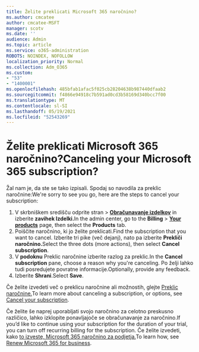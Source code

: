 ```yaml
---
title: Želite preklicati Microsoft 365 naročnino?
ms.author: cmcatee
author: cmcatee-MSFT
manager: scotv
ms.date: ''
audience: Admin
ms.topic: article
ms.service: o365-administration
ROBOTS: NOINDEX, NOFOLLOW
localization_priority: Normal
ms.collection: Adm_O365
ms.custom:
- "53"
- "1400001"
ms.openlocfilehash: 485bfab1afac5f025cb28204638b987440dfaab2
ms.sourcegitcommit: f4866e94918c7b591ad0cd3b58169d340bcc7f00
ms.translationtype: MT
ms.contentlocale: sl-SI
ms.lasthandoff: 05/19/2021
ms.locfileid: "52543269"
---
```

# <a name="canceling-your-microsoft-365-subscription"></a><span data-ttu-id="b60ac-102">Želite preklicati Microsoft 365 naročnino?</span><span class="sxs-lookup"><span data-stu-id="b60ac-102">Canceling your Microsoft 365 subscription?</span></span>

<span data-ttu-id="b60ac-103">Žal nam je, da ste se tako izpisali. Spodaj so navodila za preklic naročnine:</span><span class="sxs-lookup"><span data-stu-id="b60ac-103">We're sorry to see you go, here are the steps to cancel your subscription:</span></span>

1. <span data-ttu-id="b60ac-104">V skrbniškem središču odprite stran  >  **[Obračunavanje izdelkov](https://go.microsoft.com/fwlink/p/?linkid=842054)** in izberite **zavihek Izdelki.**</span><span class="sxs-lookup"><span data-stu-id="b60ac-104">In the admin center, go to the **Billing** > **[Your products](https://go.microsoft.com/fwlink/p/?linkid=842054)** page, then select the **Products** tab.</span></span>
2. <span data-ttu-id="b60ac-105">Poiščite naročnino, ki jo želite preklicati.</span><span class="sxs-lookup"><span data-stu-id="b60ac-105">Find the subscription that you want to cancel.</span></span> <span data-ttu-id="b60ac-106">Izberite tri pike (več dejanj), nato pa izberite **Prekliči naročnino.**</span><span class="sxs-lookup"><span data-stu-id="b60ac-106">Select the three dots (more actions), then select **Cancel subscription**.</span></span>
3. <span data-ttu-id="b60ac-107">V **podoknu** Preklic naročnine izberite razlog za preklic.</span><span class="sxs-lookup"><span data-stu-id="b60ac-107">In the **Cancel subscription** pane, choose a reason why you're canceling.</span></span> <span data-ttu-id="b60ac-108">Po želji lahko tudi posredujete povratne informacije.</span><span class="sxs-lookup"><span data-stu-id="b60ac-108">Optionally, provide any feedback.</span></span>
4. <span data-ttu-id="b60ac-109">Izberite **Shrani**.</span><span class="sxs-lookup"><span data-stu-id="b60ac-109">Select **Save**.</span></span>

<span data-ttu-id="b60ac-110">Če želite izvedeti več o preklicu naročnine ali možnostih, glejte [Preklic naročnine.](/microsoft-365/commerce/subscriptions/cancel-your-subscription)</span><span class="sxs-lookup"><span data-stu-id="b60ac-110">To learn more about canceling a subscription, or options, see [Cancel your subscription](/microsoft-365/commerce/subscriptions/cancel-your-subscription).</span></span>

<span data-ttu-id="b60ac-111">Če želite še naprej uporabljati svojo naročnino za celotno preskusno različico, lahko izklopite ponavljajoče se obračunavanje za naročnino.</span><span class="sxs-lookup"><span data-stu-id="b60ac-111">If you’d like to continue using your subscription for the duration of your trial, you can turn off recurring billing for the subscription.</span></span> <span data-ttu-id="b60ac-112">Če želite izvedeti, kako [to izveste, Microsoft 365 naročnino za podjetja.](/microsoft-365/commerce/subscriptions/renew-your-subscription)</span><span class="sxs-lookup"><span data-stu-id="b60ac-112">To learn how, see [Renew Microsoft 365 for business](/microsoft-365/commerce/subscriptions/renew-your-subscription).</span></span>